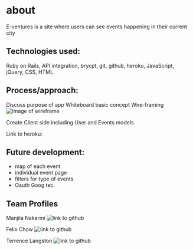 # about

 E-ventures is a site where users can see events happening in their current city


## Technologies used:

Ruby on Rails, API integration, brycpt, git, github, heroku, JavaScript, jQuery, CSS, HTML

## Process/approach:

Discuss purpose of app
Whiteboard basic concept
Wire-framing
![image of wireframe](https://trello.com/b/jCxRWOel/wireframe-user-page)

Create Client side including User and Events models.

Link to heroku:

## Future development:

- map of each event
- individual event page
- filters for type of events
- Oauth Goog tec.

## Team Profiles

Manjila Nakarmi ![link to github](https://github.com/Manjilan)

Felix Chow ![link to github](https://github.com/fchow2018)

Terrence Langston ![link to github](https://github.com/ttime110)
